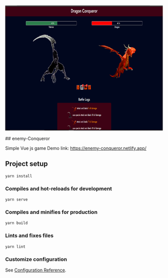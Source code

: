 <p align="center"><img src="./src/assets/img/app_img.PNG" width="900" height="400"></p>
## enemy-Conqueror

Simple Vue js game
Demo link: https://enemy-conqueror.netlify.app/

## Project setup
```
yarn install
```

### Compiles and hot-reloads for development
```
yarn serve
```

### Compiles and minifies for production
```
yarn build
```

### Lints and fixes files
```
yarn lint
```

### Customize configuration
See [Configuration Reference](https://cli.vuejs.org/config/).
